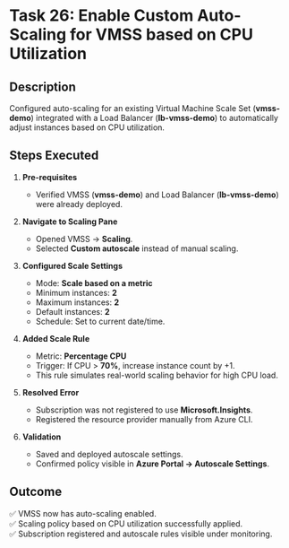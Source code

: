 # Task 26: Enable Custom Auto-Scaling for VMSS based on CPU Utilization

## Description
Configured auto-scaling for an existing Virtual Machine Scale Set (**vmss-demo**) integrated with a Load Balancer (**lb-vmss-demo**) to automatically adjust instances based on CPU utilization.

## Steps Executed

1. **Pre-requisites**
   - Verified VMSS (**vmss-demo**) and Load Balancer (**lb-vmss-demo**) were already deployed.

2. **Navigate to Scaling Pane**
   - Opened VMSS → **Scaling**.
   - Selected **Custom autoscale** instead of manual scaling.

3. **Configured Scale Settings**
   - Mode: **Scale based on a metric**
   - Minimum instances: **2**
   - Maximum instances: **2**
   - Default instances: **2**
   - Schedule: Set to current date/time.

4. **Added Scale Rule**
   - Metric: **Percentage CPU**
   - Trigger: If CPU > **70%**, increase instance count by +1.
   - This rule simulates real-world scaling behavior for high CPU load.

5. **Resolved Error**
   - Subscription was not registered to use **Microsoft.Insights**.
   - Registered the resource provider manually from Azure CLI.

6. **Validation**
   - Saved and deployed autoscale settings.
   - Confirmed policy visible in **Azure Portal → Autoscale Settings**.

## Outcome
✅ VMSS now has auto-scaling enabled.  
✅ Scaling policy based on CPU utilization successfully applied.  
✅ Subscription registered and autoscale rules visible under monitoring.  
